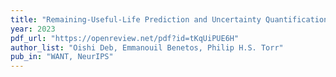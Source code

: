 ```yaml
---
title: "Remaining-Useful-Life Prediction and Uncertainty Quantification using LSTM Ensembles for Aircraft Engines"
year: 2023
pdf_url: "https://openreview.net/pdf?id=tKqUiPUE6H"
author_list: "Oishi Deb, Emmanouil Benetos, Philip H.S. Torr"
pub_in: "WANT, NeurIPS"
---
```

